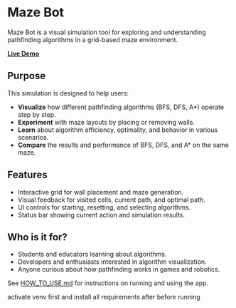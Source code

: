 # Maze Bot

Maze Bot is a visual simulation tool for exploring and understanding pathfinding algorithms in a grid-based maze environment.

**[Live Demo](https://symphonious-moxie-f1e6ec.netlify.app/)**

## Purpose

This simulation is designed to help users:
- **Visualize** how different pathfinding algorithms (BFS, DFS, A*) operate step by step.
- **Experiment** with maze layouts by placing or removing walls.
- **Learn** about algorithm efficiency, optimality, and behavior in various scenarios.
- **Compare** the results and performance of BFS, DFS, and A* on the same maze.

## Features

- Interactive grid for wall placement and maze generation.
- Visual feedback for visited cells, current path, and optimal path.
- UI controls for starting, resetting, and selecting algorithms.
- Status bar showing current action and simulation results.

## Who is it for?

- Students and educators learning about algorithms.
- Developers and enthusiasts interested in algorithm visualization.
- Anyone curious about how pathfinding works in games and robotics.

See [HOW_TO_USE.md](HOW_TO_USE.md) for instructions on running and using the app.

activate venv first and install all requirements after before running
